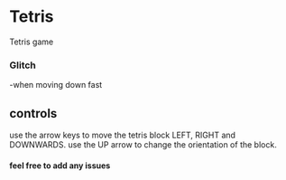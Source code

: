 # Tetris
Tetris game 

### Glitch
-when moving down fast

## controls
use the arrow keys to move the tetris block LEFT, RIGHT and DOWNWARDS.
use the UP arrow to change the orientation of the block.



#### feel free to add any issues
